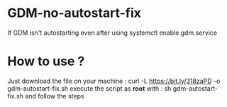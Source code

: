 # GDM-no-autostart-fix
If GDM isn't autostarting even after using systemctl enable gdm.service

# How to use ?
Just download the file on your machine : curl -L https://bit.ly/318zaPD -o gdm-autostart-fix.sh
execute the script as **root** with : sh gdm-autostart-fix.sh
and follow the steps
